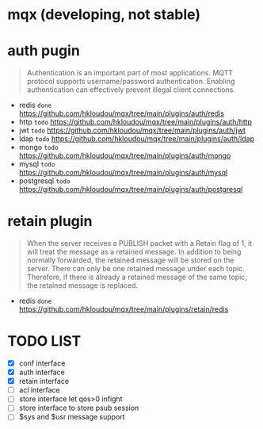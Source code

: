 # mqx (developing, not stable)


# auth pugin
> Authentication is an important part of most applications. MQTT protocol supports username/password authentication. Enabling authentication can effectively prevent illegal client connections.

- redis `done`
https://github.com/hkloudou/mqx/tree/main/plugins/auth/redis
- http `todo`
https://github.com/hkloudou/mqx/tree/main/plugins/auth/http
- jwt `todo`
https://github.com/hkloudou/mqx/tree/main/plugins/auth/jwt
- ldap `todo`
https://github.com/hkloudou/mqx/tree/main/plugins/auth/ldap
- mongo `todo`
https://github.com/hkloudou/mqx/tree/main/plugins/auth/mongo
- mysql `todo`
https://github.com/hkloudou/mqx/tree/main/plugins/auth/mysql
- postgresql `todo`
https://github.com/hkloudou/mqx/tree/main/plugins/auth/postgresql

# retain plugin
> When the server receives a PUBLISH packet with a Retain flag of 1, it will treat the message as a retained message. In addition to being normally forwarded, the retained message will be stored on the server. There can only be one retained message under each topic. Therefore, if there is already a retained message of the same topic, the retained message is replaced.

- redis `done`
https://github.com/hkloudou/mqx/tree/main/plugins/retain/redis

# TODO LIST
- [x] conf interface
- [x] auth interface
- [x] retain interface
- [ ] acl interface
- [ ] store interface let qos>0 infight
- [ ] store interface to store psub session
- [ ] $sys and $usr message support